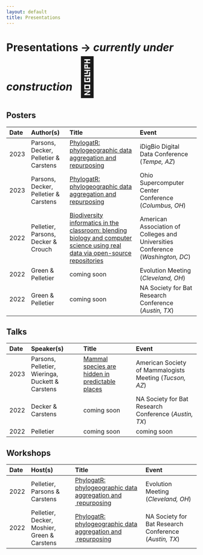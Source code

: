 ```yaml
---
layout: default
title: Presentations
---
```


# Presentations -> *currently under construction* <span style='font-size:100px;'>&#128679;</span>

## Posters 
| Date  | Author(s)  | Title  | Event |
|:---- | :-----  | :-----  | :----- |
| 2023 | Parsons, Decker, Pelletier & Carstens | <a href="assets/pdfs/osc_2023.pdf" target="_blank">PhylogatR: phylogeographic data aggregation and repurposing </a> | iDigBio Digital Data Conference (*Tempe, AZ*) |
| 2023 | Parsons, Decker, Pelletier & Carstens | <a href="assets/pdfs/osc_2023.pdf" target="_blank">PhylogatR: phylogeographic data aggregation and repurposing </a> | Ohio Supercomputer Center Conference (*Columbus, OH*) |
| 2022 | Pelletier, Parsons, Decker & Crouch | <a href="assets/pdfs/aacu_2022.pdf" target="_blank">Biodiversity informatics in the classroom: blending biology and computer science using real data via open-source repositories</a> | American Association of Colleges and Universities Conference (*Washington, DC*) |
| 2022 | Green & Pelletier | coming soon | Evolution Meeting (*Cleveland, OH*)  |
| 2022 | Green & Pelletier | coming soon | NA Society for Bat Research Conference (*Austin, TX*) |

## Talks
| Date  | Speaker(s)  | Title  | Event |
|:---- | :-----  | :-----  | :----- |
| 2023 | Parsons, Pelletier, Wieringa, Duckett & Carstens | <a href="assets/pdfs/asm_2023.pdf" target="_blank">Mammal species are hidden in predictable places </a> | American Society of Mammalogists Meeting (*Tucson, AZ*) |
| 2022 | Decker & Carstens | coming soon | NA Society for Bat Research Conference (*Austin, TX*) |
| 2022 | Pelletier | coming soon | coming soon |

## Workshops
| Date  | Host(s)  | Title  | Event |
|:---- | :-----  | :-----  | :----- |
| 2022 | Pelletier, Parsons & Carstens | [PhylogatR: phylogeographic data aggregation and  repurposing](https://www.evolutionmeetings.org/uploads/4/8/8/0/48804503/2022.pdf) | Evolution Meeting (*Cleveland, OH*)  |
| 2022 | Pelletier, Decker, Moshier, Green & Carstens | [PhylogatR: phylogeographic data aggregation and  repurposing](needsLINK) | NA Society for Bat Research Conference (*Austin, TX*) |

